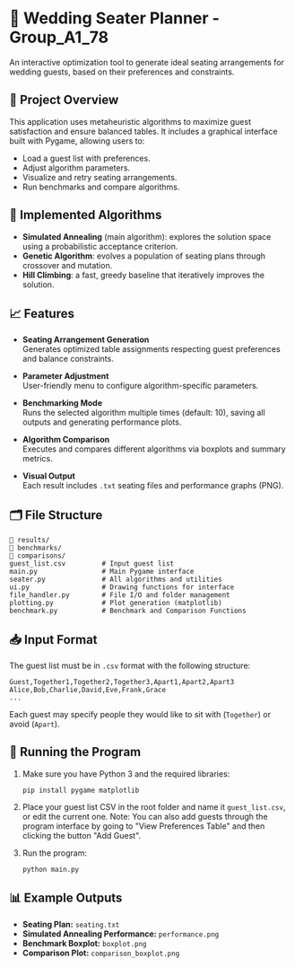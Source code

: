 # 💍 Wedding Seater Planner - Group_A1_78

An interactive optimization tool to generate ideal seating arrangements for wedding guests, based on their preferences and constraints.

## 📌 Project Overview

This application uses metaheuristic algorithms to maximize guest satisfaction and ensure balanced tables. It includes a graphical interface built with Pygame, allowing users to:
- Load a guest list with preferences.
- Adjust algorithm parameters.
- Visualize and retry seating arrangements.
- Run benchmarks and compare algorithms.

## 🧠 Implemented Algorithms

- **Simulated Annealing** (main algorithm): explores the solution space using a probabilistic acceptance criterion.
- **Genetic Algorithm**: evolves a population of seating plans through crossover and mutation.
- **Hill Climbing**: a fast, greedy baseline that iteratively improves the solution.

## 📈 Features

- **Seating Arrangement Generation**  
  Generates optimized table assignments respecting guest preferences and balance constraints.

- **Parameter Adjustment**  
  User-friendly menu to configure algorithm-specific parameters.

- **Benchmarking Mode**  
  Runs the selected algorithm multiple times (default: 10), saving all outputs and generating performance plots.

- **Algorithm Comparison**  
  Executes and compares different algorithms via boxplots and summary metrics.

- **Visual Output**  
  Each result includes `.txt` seating files and performance graphs (PNG).

## 🗂 File Structure

```
📁 results/
📁 benchmarks/
📁 comparisons/
guest_list.csv         # Input guest list
main.py                # Main Pygame interface
seater.py              # All algorithms and utilities
ui.py                  # Drawing functions for interface
file_handler.py        # File I/O and folder management
plotting.py            # Plot generation (matplotlib)
benchmark.py           # Benchmark and Comparison Functions
```

## 📥 Input Format

The guest list must be in `.csv` format with the following structure:

```
Guest,Together1,Together2,Together3,Apart1,Apart2,Apart3
Alice,Bob,Charlie,David,Eve,Frank,Grace
...
```

Each guest may specify people they would like to sit with (`Together`) or avoid (`Apart`).

## 🧪 Running the Program

1. Make sure you have Python 3 and the required libraries:
   ```
   pip install pygame matplotlib
   ```

2. Place your guest list CSV in the root folder and name it `guest_list.csv`, or edit the current one. Note: You can also add guests through the program interface by going to "View Preferences Table" and then clicking the button "Add Guest".

3. Run the program:
   ```
   python main.py
   ```

## 📊 Example Outputs

- **Seating Plan:** `seating.txt`
- **Simulated Annealing Performance:** `performance.png`
- **Benchmark Boxplot:** `boxplot.png`
- **Comparison Plot:** `comparison_boxplot.png`


